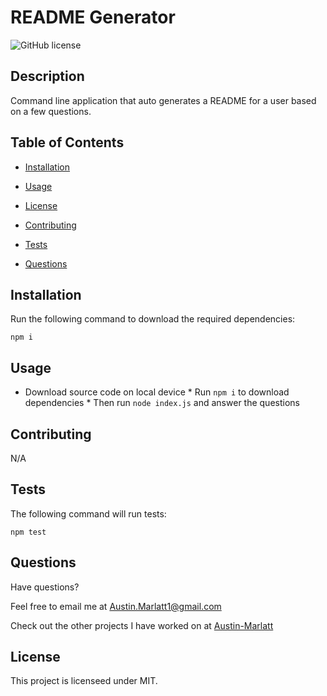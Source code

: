 # README Generator
![GitHub license](https://img.shields.io/badge/license-MIT-blue.svg)

## Description 

Command line application that auto generates a README for a user based on a few questions.

## Table of Contents

* [Installation](#installation)

* [Usage](#usage)

* [License](#license)

* [Contributing](#contributing)

* [Tests](#tests)

* [Questions](#questions)

## Installation

Run the following command to download the required dependencies: 

```
npm i
```

## Usage

* Download source code on local device * Run `npm i` to download dependencies * Then run `node index.js` and answer the questions

## Contributing

N/A

## Tests

The following command will run tests:

```
npm test
```

## Questions

Have questions?

Feel free to email me at [Austin.Marlatt1@gmail.com](Austin.Marlatt1@gmail.com)

Check out the other projects I have worked on at [Austin-Marlatt](https://github.com/Austin-Marlatt/)

 ## License
  
  This project is licenseed under MIT.

